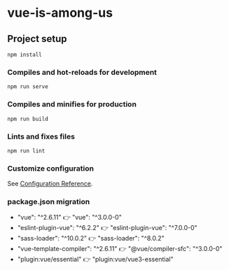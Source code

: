 # vue-is-among-us

## Project setup
```
npm install
```

### Compiles and hot-reloads for development
```
npm run serve
```

### Compiles and minifies for production
```
npm run build
```

### Lints and fixes files
```
npm run lint
```

### Customize configuration
See [Configuration Reference](https://cli.vuejs.org/config/).

### package.json migration
- "vue": "^2.6.11" 👉 "vue": "^3.0.0-0"
- "eslint-plugin-vue": "^6.2.2" 👉  "eslint-plugin-vue": "^7.0.0-0"
- "sass-loader": "^10.0.2" 👉 "sass-loader": "^8.0.2"
- "vue-template-compiler": "^2.6.11" 👉 "@vue/compiler-sfc": "^3.0.0-0"
- "plugin:vue/essential" 👉  "plugin:vue/vue3-essential"
